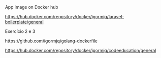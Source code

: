 App image on Docker hub

https://hub.docker.com/repository/docker/igormjq/laravel-boilerplate/general

Exercício 2 e 3 

https://github.com/igormjq/golang-dockerfile

https://hub.docker.com/repository/docker/igormjq/codeeducation/general